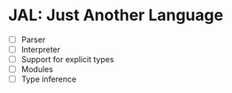 # JAL: Just Another Language

- [ ] Parser
- [ ] Interpreter
- [ ] Support for explicit types
- [ ] Modules
- [ ] Type inference
